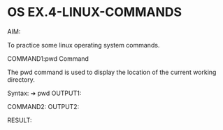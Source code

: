 # OS EX.4-LINUX-COMMANDS

AIM:

To practice some linux operating system commands.

COMMAND1:pwd Command

The pwd command is used to display the location of the current working directory.

Syntax:
➔ pwd
OUTPUT1:

COMMAND2:
OUTPUT2:


RESULT:
